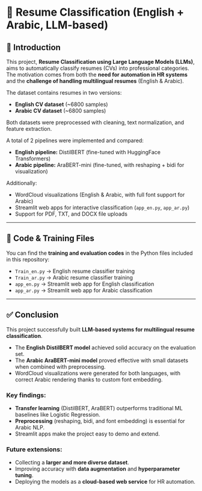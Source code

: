 # 🧠 Resume Classification (English + Arabic, LLM-based)

## 📌 Introduction
This project, **Resume Classification using Large Language Models (LLMs)**, aims to automatically classify resumes (CVs) into professional categories.  
The motivation comes from both the **need for automation in HR systems** and the **challenge of handling multilingual resumes** (English & Arabic).  

The dataset contains resumes in two versions:
- **English CV dataset** (~6800 samples)  
- **Arabic CV dataset** (~6800 samples)  

Both datasets were preprocessed with cleaning, text normalization, and feature extraction.

A total of 2 pipelines were implemented and compared:
- **English pipeline:** DistilBERT (fine-tuned with HuggingFace Transformers)  
- **Arabic pipeline:** AraBERT-mini (fine-tuned, with reshaping + bidi for visualization)  

Additionally:
- WordCloud visualizations (English & Arabic, with full font support for Arabic)  
- Streamlit web apps for interactive classification (`app_en.py`, `app_ar.py`)  
- Support for PDF, TXT, and DOCX file uploads  

---

## 📂 Code & Training Files
You can find the **training and evaluation codes** in the Python files included in this repository:

- `Train_en.py` → English resume classifier training  
- `Train_ar.py` → Arabic resume classifier training  
- `app_en.py` → Streamlit web app for English classification  
- `app_ar.py` → Streamlit web app for Arabic classification  

---

## ✅ Conclusion
This project successfully built **LLM-based systems for multilingual resume classification**.  

- The **English DistilBERT model** achieved solid accuracy on the evaluation set.  
- The **Arabic AraBERT-mini model** proved effective with small datasets when combined with preprocessing.  
- WordCloud visualizations were generated for both languages, with correct Arabic rendering thanks to custom font embedding.  

### Key findings:
- **Transfer learning** (DistilBERT, AraBERT) outperforms traditional ML baselines like Logistic Regression.  
- **Preprocessing** (reshaping, bidi, and font embedding) is essential for Arabic NLP.  
- Streamlit apps make the project easy to demo and extend.  

### Future extensions:
- Collecting a **larger and more diverse dataset**.  
- Improving accuracy with **data augmentation** and **hyperparameter tuning**.  
- Deploying the models as a **cloud-based web service** for HR automation.  
